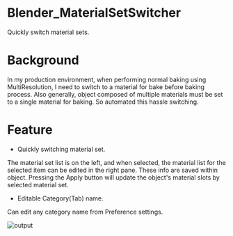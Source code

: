 # Blender_MaterialSetSwitcher
Quickly switch material sets.

# Background
In my production environment, when performing normal baking using MultiResolution, I need to switch to a material for bake before baking process.
Also generally, object composed of multiple materials must be set to a single material for baking. So automated this hassle switching.

# Feature

- Quickly switching material set.

The material set list is on the left, and when selected, the material list for the selected item can be edited in the right pane.
These info are saved within object. Pressing the Apply button will update the object's material slots by selected material set.
- Editable Category(Tab) name.
  
Can edit any category name from Preference settings.

![output](https://github.com/emptybraces/Blender_MaterialSetSwitcher/assets/1441835/59c88e8b-6ac0-4765-9ec5-7c1156bd4355)
